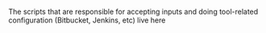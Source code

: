 The scripts that are responsible for accepting inputs and doing tool-related configuration (Bitbucket, Jenkins, etc) live here
